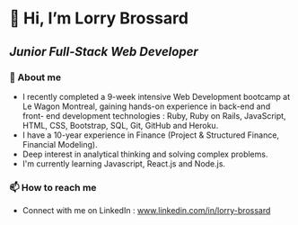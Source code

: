 # 👋 Hi, I’m Lorry Brossard
## _Junior Full-Stack Web Developer_

### 🌱 About me
- I recently completed a 9-week intensive Web Development bootcamp at Le Wagon Montreal, gaining hands-on experience in back-end and front- end development technologies : Ruby, Ruby on Rails, JavaScript, HTML, CSS, Bootstrap, SQL, Git, GitHub and Heroku.
- I have a 10-year experience in Finance (Project & Structured Finance, Financial Modeling).
- Deep interest in analytical thinking and solving complex problems. 
- I'm currently learning Javascript, React.js and Node.js.

### 📫 How to reach me
- Connect with me on LinkedIn : www.linkedin.com/in/lorry-brossard

<!---
Lorry-b/Lorry-b is a ✨ special ✨ repository because its `README.md` (this file) appears on your GitHub profile.
You can click the Preview link to take a look at your changes.
--->

